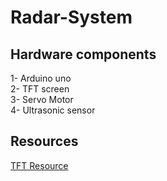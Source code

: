 # Radar-System
## Hardware components 
1- Arduino uno </br>
2- TFT screen </br>
3- Servo Motor </br>
4- Ultrasonic sensor </br>

## Resources 
[TFT Resource](https://electropeak.com/learn/absolute-beginners-guide-to-tft-lcd-displays-by-arduino/)
